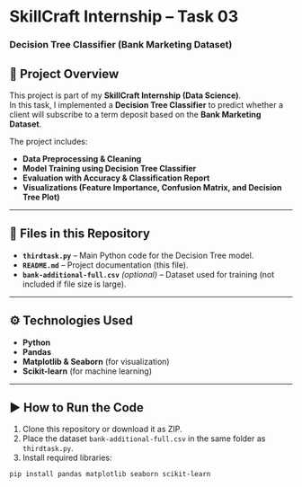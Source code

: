 # SkillCraft Internship – Task 03  
### Decision Tree Classifier (Bank Marketing Dataset)

## 📌 Project Overview
This project is part of my **SkillCraft Internship (Data Science)**.  
In this task, I implemented a **Decision Tree Classifier** to predict whether a client will subscribe to a term deposit based on the **Bank Marketing Dataset**.  

The project includes:
- **Data Preprocessing & Cleaning**  
- **Model Training using Decision Tree Classifier**  
- **Evaluation with Accuracy & Classification Report**  
- **Visualizations (Feature Importance, Confusion Matrix, and Decision Tree Plot)**

---

## 📂 Files in this Repository
- **`thirdtask.py`** – Main Python code for the Decision Tree model.  
- **`README.md`** – Project documentation (this file).  
- **`bank-additional-full.csv`** *(optional)* – Dataset used for training (not included if file size is large).  

---

## ⚙️ Technologies Used
- **Python**  
- **Pandas**  
- **Matplotlib & Seaborn** (for visualization)  
- **Scikit-learn** (for machine learning)

---

## ▶️ How to Run the Code
1. Clone this repository or download it as ZIP.  
2. Place the dataset `bank-additional-full.csv` in the same folder as `thirdtask.py`.  
3. Install required libraries:  

```bash
pip install pandas matplotlib seaborn scikit-learn




